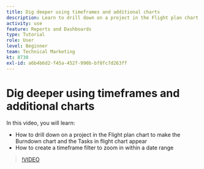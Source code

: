 ```yaml
---
title: Dig deeper using timeframes and additional charts
description: Learn to drill down on a project in the Flight plan chart to make the Burndown chart and the Tasks in flight chart appear in [!DNL  Workfront].
activity: use
feature: Reports and Dashboards
type: Tutorial
role: User
level: Beginner
team: Technical Marketing
kt: 8730
exl-id: a6b4b6d2-f45a-452f-990b-bf8fc7d263ff
---
```

# Dig deeper using timeframes and additional charts

In this video, you will learn:

* How to drill down on a project in the Flight plan chart to make the Burndown chart and the Tasks in flight chart appear
* How to create a timeframe filter to zoom in within a date range

>[!VIDEO](https://video.tv.adobe.com/v/335048/?quality=12)
